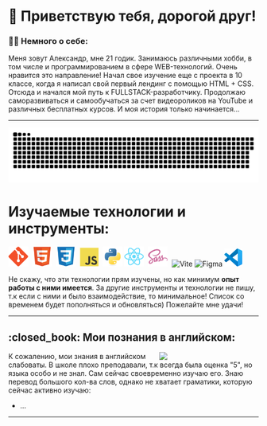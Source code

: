 # :wave: Приветствую тебя, дорогой друг!
### :man_technologist: Немного о себе:
Меня зовут Александр, мне 21 годик. Занимаюсь различными хобби, в том числе и программированием в сфере WEB-технологий. Очень нравится это направление! Начал свое изучение еще с проекта в 10 классе, когда я написал свой первый лендинг с помощью HTML + CSS. Отсюда и начался мой путь к FULLSTACK-разработчику. Продолжаю саморазвиваться и самообучаться за счет видеороликов на YouTube и различных бесплатных курсов. И моя история только начинается...
___
<p align="center">
  <img width="600" src="github-snake.svg" alt="snake"/>
  <h1>Изучаемые технологии и инструменты:</h1>
  <div>
  <img src="https://github.com/devicons/devicon/blob/master/icons/git/git-original.svg" title="git" alt="git" width="40" height="40"/>&nbsp
  <img src="https://github.com/devicons/devicon/blob/master/icons/html5/html5-original.svg" title="html5" alt="html5" width="40" height="40"/>&nbsp
  <img src="https://github.com/devicons/devicon/blob/master/icons/css3/css3-original.svg" title="css" alt="css" width="40" height="40"/>&nbsp
  <img src="https://github.com/devicons/devicon/blob/master/icons/javascript/javascript-original.svg" title="javascript" alt="javascript" width="38" height="38"/>&nbsp
  <img src="https://github.com/devicons/devicon/blob/master/icons/python/python-original.svg" width="40" height="40" alt="python"/>
  <img src="https://github.com/devicons/devicon/blob/master/icons/react/react-original.svg" title="reactjs" alt="reactjs" width="40" height="40"/>&nbsp
  <img src="https://github.com/devicons/devicon/blob/master/icons/sass/sass-original.svg" title="sass/scss" alt="sass/scss" width="40" height="40"/>&nbsp;
  <img src="https://raw.githubusercontent.com/danielcranney/readme-generator/main/public/icons/skills/vite-colored.svg" width="36" height="36" alt="Vite"/>
  <img src="https://raw.githubusercontent.com/danielcranney/readme-generator/main/public/icons/skills/figma-colored.svg" width="36" height="36" alt="Figma" />
  <img src="https://github.com/devicons/devicon/blob/master/icons/vscode/vscode-original.svg" width="36" height="36" alt="vscode"/>
</div>
</p>

Не скажу, что эти технологии прям изучены, но как минимум **опыт работы с ними имеется**. За другие инструменты и технологии не пишу, т.к если с ними и было взаимодействие, то минимальное! Список со временем будет пополняться и обновляться) Пожелайте мне удачи!
___
<div>
<h2> :closed_book: Мои познания в английском:</h2>
<img align='right' src='https://user-images.githubusercontent.com/5713670/87202985-820dcb80-c2b6-11ea-9f56-7ec461c497c3.gif' width='200"'/>
<p>К сожалению, мои знания в английском слабоваты. В школе плохо преподавали, т.к всегда была оценка "5", но языка особо и не знал. Сам сейчас своевременно изучаю его. Знаю перевод большого кол-ва слов, однако не хватает граматики, которую сейчас активно изучаю:</p>
<ul>
<li>...</li>
</ul>
</div>


___
